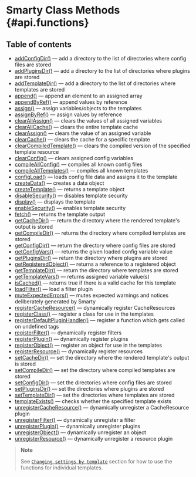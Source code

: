Smarty Class Methods {#api.functions}
====================

## Table of contents

- [addConfigDir()](./api-functions/api-add-config-dir.md) — add a directory to the list of directories where config files are stored
- [addPluginsDir()](./api-functions/api-add-plugins-dir.md) — add a directory to the list of directories where plugins are stored
- [addTemplateDir()](./api-functions/api-add-template-dir.md) — add a directory to the list of directories where templates are stored
- [append()](./api-functions/api-append.md) — append an element to an assigned array
- [appendByRef()](./api-functions/api-append-by-ref.md) — append values  by reference
- [assign()](./api-functions/api-assign.md) — assign variables/objects to the templates
- [assignByRef()](./api-functions/api-assign-by-ref.md) — assign values by reference
- [clearAllAssign()](./api-functions/api-clear-all-assign.md) — clears the values of all assigned variables
- [clearAllCache()](./api-functions/api-clear-all-cache.md) — clears the entire template cache
- [clearAssign()](./api-functions/api-clear-assign.md) — clears the value of an assigned variable
- [clearCache()](./api-functions/api-clear-cache.md) — clears the cache for a specific template
- [clearCompiledTemplate()](./api-functions/api-clear-compiled-tpl.md) — clears the compiled version of the specified template resource
- [clearConfig()](./api-functions/api-clear-config.md) — clears assigned config variables
- [compileAllConfig()](./api-functions/api-compile-all-config.md) — compiles all known config files
- [compileAllTemplates()](./api-functions/api-compile-all-templates.md) — compiles all known templates
- [configLoad()](./api-functions/api-config-load.md) —  loads config file  data and assigns it to the template
- [createData()](./api-functions/api-create-data.md) — creates a data object
- [createTemplate()](./api-functions/api-create-template.md) — returns a template object
- [disableSecurity()](./api-functions/api-disable-security.md) — disables template security
- [display()](./api-functions/api-display.md) — displays the template
- [enableSecurity()](./api-functions/api-enable-security.md) — enables template security
- [fetch()](./api-functions/api-fetch.md) — returns the template output
- [getCacheDir()](./api-functions/api-get-cache-dir.md) — return the directory where the rendered template's output is stored
- [getCompileDir()](./api-functions/api-get-compile-dir.md) — returns the directory where compiled templates are stored
- [getConfigDir()](./api-functions/api-get-config-dir.md) — return the directory where config files are stored
- [getConfigVars()](./api-functions/api-get-config-vars.md) — returns the given loaded config variable value
- [getPluginsDir()](./api-functions/api-get-plugins-dir.md) — return the directory where plugins are stored
- [getRegisteredObject()](./api-functions/api-get-registered-object.md) — returns a reference to a registered object
- [getTemplateDir()](./api-functions/api-get-template-dir.md) — return the directory where templates are stored
- [getTemplateVars()](./api-functions/api-get-template-vars.md) — returns  assigned variable value(s)
- [isCached()](./api-functions/api-is-cached.md) — returns true if there is a valid cache for this template
- [loadFilter()](./api-functions/api-load-filter.md) — load a filter plugin
- [muteExpectedErrors()](./api-functions/api-mute-expected-errors.md) — mutes expected warnings and notices deliberately generated by Smarty
- [registerCacheResource()](./api-functions/api-register-cacheresource.md) — dynamically register CacheResources
- [registerClass()](./api-functions/api-register-class.md) — register a class for use in the templates
- [registerDefaultPluginHandler()](./api-functions/api-register-default-plugin-handler.md) — register a function which gets called on undefined tags
- [registerFilter()](./api-functions/api-register-filter.md) — dynamically register filters
- [registerPlugin()](./api-functions/api-register-plugin.md) — dynamically register plugins
- [registerObject()](./api-functions/api-register-object.md) — register an object for use in the templates
- [registerResource()](./api-functions/api-register-resource.md) — dynamically register resources
- [setCacheDir()](./api-functions/api-set-cache-dir.md) — set the directory where the rendered template's output is stored
- [setCompileDir()](./api-functions/api-set-compile-dir.md) — set the directory where compiled templates are stored
- [setConfigDir()](./api-functions/api-set-config-dir.md) — set the directories where config files are stored
- [setPluginsDir()](./api-functions/api-set-plugins-dir.md) — set the directories where plugins are stored
- [setTemplateDir()](./api-functions/api-set-template-dir.md) — set the directories where templates are stored
- [templateExists()](./api-functions/api-template-exists.md) — checks whether the specified template exists
- [unregisterCacheResource()](./api-functions/api-unregister-cacheresource.md) — dynamically unregister a CacheResource plugin
- [unregisterFilter()](./api-functions/api-unregister-filter.md) — dynamically unregister a filter
- [unregisterPlugin()](./api-functions/api-unregister-plugin.md) — dynamically unregister plugins
- [unregisterObject()](./api-functions/api-unregister-object.md) — dynamically unregister an object
- [unregisterResource()](./api-functions/api-unregister-resource.md) — dynamically unregister a resource plugin

> **Note**
>
> See
> [`Changing settings by template`](./advanced-features/advanced-features-template-settings.md)
> section for how to use the functions for individual templates.
